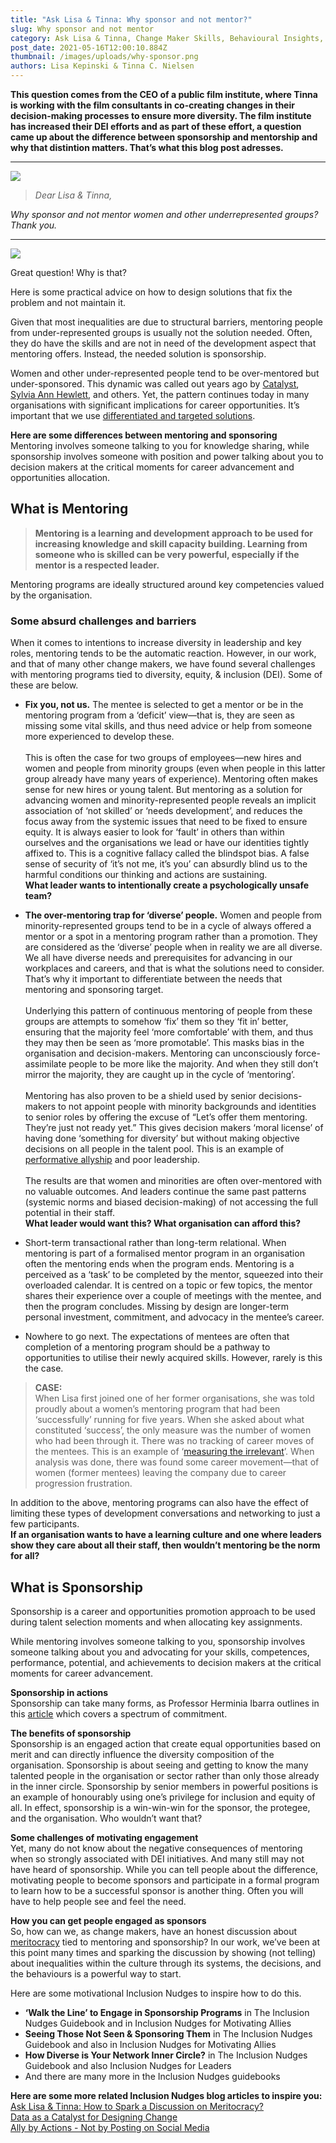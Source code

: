 ```yaml
---
title: "Ask Lisa & Tinna: Why sponsor and not mentor?"
slug: Why sponsor and not mentor
category: Ask Lisa & Tinna, Change Maker Skills, Behavioural Insights, Inclusive Culture, Reduce Bias, Inclusive Decision Making, Leading Inclusively
post_date: 2021-05-16T12:00:10.884Z
thumbnail: /images/uploads/why-sponsor.png
authors: Lisa Kepinski & Tinna C. Nielsen
---
```


**This question comes from the CEO of a public film institute, where Tinna is working with the film consultants in co-creating changes in their decision-making processes to ensure more diversity. The film institute has increased their DEI efforts and as part of these effort, a question came up about the difference between sponsorship and mentorship and why that distintion matters. That’s what this blog post adresses.**
***
![](/images/uploads/question-mark-in-speech-bubble.svg)

>*Dear Lisa & Tinna,*

*Why sponsor and not mentor women and other underrepresented groups?\
Thank you.*

***
![](/images/uploads/dialogue-2-bubbles-with-dots.svg)

Great question! Why is that? 

Here is some practical advice on how to design solutions that fix the problem and not maintain it. 

Given that most inequalities are due to structural barriers, mentoring people from under-represented groups is usually not the solution needed. Often, they do have the skills and are not in need of the development aspect that mentoring offers. Instead, the needed solution is sponsorship. 

Women and other under-represented people tend to be over-mentored but under-sponsored. This dynamic was called out years ago by [Catalyst](https://www.catalyst.org/), [Sylvia Ann Hewlett](http://www.sylviaannhewlett.com/find-a-sponsor.html), and others. Yet, the pattern continues today in many organisations with significant implications for career opportunities. It’s important that we use [differentiated and targeted solutions](https://hbr.org/2010/09/why-men-still-get-more-promotions-than-women).

**Here are some differences between mentoring and sponsoring**\
Mentoring involves someone talking to you for knowledge sharing, while sponsorship involves someone with position and power talking about you to decision makers at the critical moments for career advancement and opportunities allocation.

## What is Mentoring

>**Mentoring is a learning and development approach to be used for increasing knowledge and skill capacity building. Learning from someone who is skilled can be very powerful, especially if the mentor is a respected leader.** 

Mentoring programs are ideally structured around 
key competencies valued by the organisation.

### Some absurd challenges and barriers

When it comes to intentions to increase diversity in leadership and key roles, mentoring tends to be the automatic reaction. However, in our work, and that of many other change makers, we have found several challenges with mentoring programs tied to diversity, equity, & inclusion (DEI). Some of these are below.

- **Fix you, not us.** The mentee is selected to get a mentor or be in the mentoring program from a ‘deficit’ view—that is, they are seen as missing some vital skills, and thus need advice or help from someone more experienced to develop these.<br><br>
This is often the case for two groups of employees—new hires and women and people from minority groups (even when people in this latter group already have many years of experience). Mentoring often makes sense for new hires or young talent. But mentoring as a solution for advancing women and minority-represented people reveals an implicit association of ‘not skilled’ or ‘needs development’, and reduces the focus away from the systemic issues that need to be fixed to ensure equity. It is always easier to look for ‘fault’ in others than within ourselves and the organisations we lead or have our identities tightly affixed to. This is a cognitive fallacy called the blindspot bias. A false sense of security of ‘it’s not me, it’s you’ can absurdly blind us to the harmful conditions our thinking and actions are sustaining.\
**What leader wants to intentionally create a psychologically unsafe team?** 

- **The over-mentoring trap for ‘diverse’ people.** Women and people from minority-represented groups tend to be in a cycle of always offered a mentor or a spot in a mentoring program rather than a promotion. They are considered as the ‘diverse’ people when in reality we are all diverse. We all have diverse needs and prerequisites for advancing in our workplaces and careers, and that is what the solutions need to consider. That’s why it important to differentiate between the needs that mentoring and sponsoring target.<br><br>
Underlying this pattern of continuous mentoring of people from these groups are attempts to somehow ‘fix’ them so they ‘fit in’ better, ensuring that the majority feel ‘more comfortable’ with them, and thus they may then be seen as ‘more promotable’. This masks bias in the organisation and decision-makers. Mentoring can unconsciously force-assimilate people to be more like the majority. And when they still don’t mirror the majority, they are caught up in the cycle of ‘mentoring’.<br><br>
Mentoring has also proven to be a shield used by senior decisions-makers to not appoint people with minority backgrounds and identities to senior roles by offering the excuse of “Let’s offer them mentoring. They’re just not ready yet.” This gives decision makers ‘moral license’ of having done ‘something for diversity’ but without making objective decisions on all people in the talent pool. This is an example of [performative allyship](/blog/allies/ally-by-actions) and poor leadership.<br><br>
The results are that women and minorities are often over-mentored with no valuable outcomes. And leaders continue the same past patterns (systemic norms and biased decision-making) of not accessing the full potential in their staff.\
**What leader would want this? What organisation can afford this?**

- Short-term transactional rather than long-term relational. When mentoring is part of a formalised mentor program in an organisation often the mentoring ends when the program ends. Mentoring is a perceived as a ‘task’ to be completed by the mentor, squeezed into their overloaded calendar. It is centred on a topic or few topics, the mentor shares their experience over a couple of meetings with the mentee, and then the program concludes. Missing by design are longer-term personal investment, commitment, and advocacy in the mentee’s career. 

- Nowhere to go next. The expectations of mentees are often that completion of a mentoring program should be a pathway to opportunities to utilise their newly acquired skills. However, rarely is this the case. 

>**CASE:**\
When Lisa first joined one of her former organisations, she was told proudly about a women’s mentoring program that had been ‘successfully’ running for five years. When she asked about what constituted ‘success’, the only measure was the number of women who had been through it. There was no tracking of career moves of the mentees. This is an example of ‘[measuring the irrelevant](/blog/frame-perceptions/data-as-catalyst-for-designing-effective-change)’. When analysis was done, there was found some career movement—that of women (former mentees) leaving the company due to career progression frustration.

In addition to the above, mentoring programs can also have the effect of limiting these types of development conversations and networking to just a few participants.\
**If an organisation wants to have a learning culture and one where leaders show they care about all their staff, then wouldn’t mentoring be the norm for all?**

## What is Sponsorship

Sponsorship is a career and opportunities promotion approach to be used during talent selection moments and when allocating key assignments. 

While mentoring involves someone talking to you, sponsorship involves someone talking about you and advocating for your skills, competences, performance, potential, and achievements to decision makers at the critical moments for career advancement.

**Sponsorship in actions**\
Sponsorship can take many forms, as Professor Herminia Ibarra outlines in this [article](https://hbr.org/2019/08/a-lack-of-sponsorship-is-keeping-women-from-advancing-into-leadership) which covers a spectrum of commitment.

**The benefits of sponsorship**\
Sponsorship is an engaged action that create equal opportunities based on merit and can directly influence the diversity composition of the organisation. Sponsorship is about seeing and getting to know the many talented people in the organisation or sector rather than only those already in the inner circle. Sponsorship by senior members in powerful positions is an example of honourably using one’s privilege for inclusion and equity of all. In effect, sponsorship is a win-win-win for the sponsor, the protegee, and the organisation. 
Who wouldn’t want that?

**Some challenges of motivating engagement**\
Yet, many do not know about the negative consequences of mentoring when so strongly associated with DEI initiatives. And many still may not have heard of sponsorship. While you can tell people about the difference, motivating people to become sponsors and participate in a formal program to learn how to be a successful sponsor is another thing. Often you will have to help people see and feel the need. 

**How you can get people engaged as sponsors**\
So, how can we, as change makers, have an honest discussion about [meritocracy](/blog/ask-lisa-and-tinna/how-to-spark-a-discussion-on-meritocracy) tied to mentoring and sponsorship? In our work, we’ve been at this point many times and sparking the discussion by showing (not telling) about inequalities within the culture through its systems, the decisions, and the behaviours is a powerful way to start. 

Here are some motivational Inclusion Nudges to inspire how to do this.

- **‘Walk the Line’ to Engage in Sponsorship Programs** in The Inclusion Nudges Guidebook and in Inclusion Nudges for Motivating Allies
- **Seeing Those Not Seen & Sponsoring Them** in The Inclusion Nudges Guidebook and also in Inclusion Nudges for Motivating Allies
- **How Diverse is Your Network Inner Circle?** in The Inclusion Nudges Guidebook and also Inclusion Nudges for Leaders
- And there are many more in the Inclusion Nudges guidebooks

**Here are some more related Inclusion Nudges blog articles to inspire you:**\
[Ask Lisa & Tinna: How to Spark a Discussion on Meritocracy?](/blog/ask-lisa-and-tinna/how-to-spark-a-discussion-on-meritocracy)\
[Data as a Catalyst for Designing Change](/blog/frame-perceptions/data-as-catalyst-for-designing-effective-change)\
[Ally by Actions - Not by Posting on Social Media](/blog/allies/ally-by-actions)
